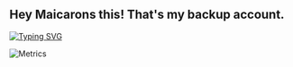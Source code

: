 ## Hey Maicarons this! That's my backup account.

[![Typing SVG](http://readme-typing-svg.herokuapp.com?font=Fira+Code&size=22&pause=1000&color=7B13F7&background=FF5BBA15&center=true&vCenter=true&width=435&lines=%E9%BA%A6%E5%8D%A1%E9%9A%86+-+%E7%88%B1%E4%B8%8E%E5%92%8C%E5%B9%B3;Maicarons+-+Love+and+Space)](https://git.io/typing-svg)

![Metrics](https://metrics.lecoq.io/Maicarons2022?template=classic&languages=1&isocalendar=1&followup=1&people=1&isocalendar.duration=half-year&languages.limit=8&languages.threshold=0%25&languages.colors=github&languages.sections=most-used&languages.indepth=false&languages.analysis.timeout=15&languages.categories=markup%2C%20programming&languages.recent.categories=markup%2C%20programming&languages.recent.load=300&languages.recent.days=14&followup.sections=repositories&followup.indepth=false&people.limit=24&people.identicons=false&people.identicons.hide=false&people.size=28&people.types=followers%2C%20following&people.shuffle=false&config.timezone=Asia%2FShanghai&config.twemoji=true&config.octicon=true)
